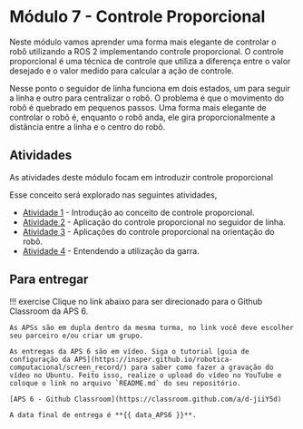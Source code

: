 # Módulo 7 - Controle Proporcional

Neste módulo vamos aprender uma forma mais elegante de controlar o robô utilizando a ROS 2 implementando controle proporcional. O controle proporcional é uma técnica de controle que utiliza a diferença entre o valor desejado e o valor medido para calcular a ação de controle.

Nesse ponto o seguidor de linha funciona em dois estados, um para seguir a linha e outro para centralizar o robô. O problema é que o movimento do robô é quebrado em pequenos passos. Uma forma mais elegante de controlar o robô é, enquanto o robô anda, ele gira proporcionalmente a distância entre a linha e o centro do robô.

## Atividades
As atividades deste módulo focam em introduzir controle proporcional

Esse conceito será explorado nas seguintes atividades,

- [Atividade 1](atividades/1-controle-proporcional.ipynb) - Introdução ao conceito de controle proporcional.
- [Atividade 2](atividades/2-seguelinha-proporcional.md) - Aplicação do controle proporcional no seguidor de linha.
- [Atividade 3](atividades/3-controlar-angulo.md) - Aplicações do controle proporcional na orientação do robô.
- [Atividade 4](atividades/4-garra.md) - Entendendo a utilização da garra.

## Para entregar

!!! exercise
    Clique no link abaixo para ser direcionado para o Github Classroom da APS 6.

    As APSs são em dupla dentro da mesma turma, no link você deve escolher seu parceiro e/ou criar um grupo.

    As entregas da APS 6 são em vídeo. Siga o tutorial [guia de configuração da APS](https://insper.github.io/robotica-computacional/screen_record/) para saber como fazer a gravação do vídeo no Ubuntu. Feito isso, realize o upload do vídeo no YouTube e coloque o link no arquivo `README.md` do seu repositório.

    [APS 6 - Github Classroom](https://classroom.github.com/a/d-jiiY5d)

    A data final de entrega é **{{ data_APS6 }}**.
